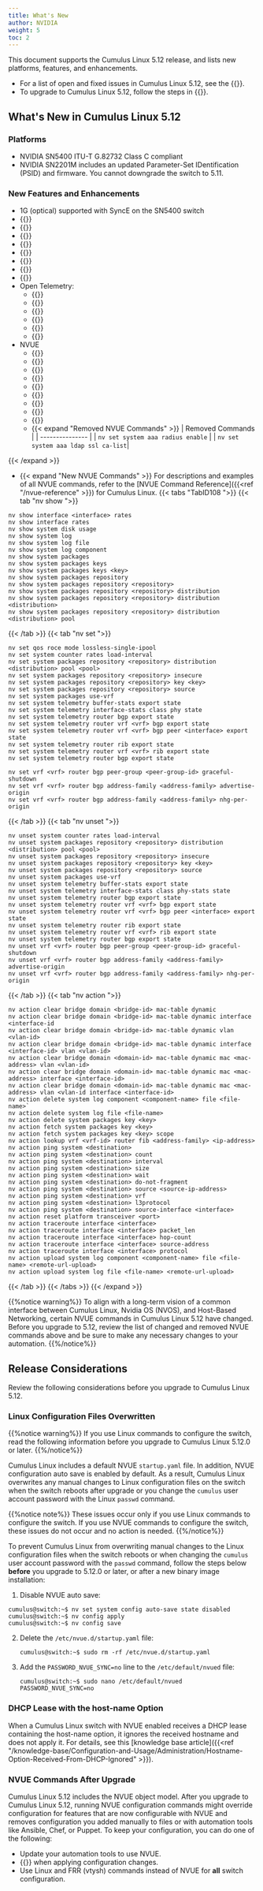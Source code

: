 ```yaml
---
title: What's New
author: NVIDIA
weight: 5
toc: 2
---
```

This document supports the Cumulus Linux 5.12 release, and lists new platforms, features, and enhancements.
- For a list of open and fixed issues in Cumulus Linux 5.12, see the {{<link title="Cumulus Linux 5.12 Release Notes" text="Cumulus Linux 5.12 Release Notes">}}.
- To upgrade to Cumulus Linux 5.12, follow the steps in {{<link url="Upgrading-Cumulus-Linux">}}.

## What's New in Cumulus Linux 5.12

### Platforms

- NVIDIA SN5400 ITU-T G.82732 Class C compliant
- NVIDIA SN2201M includes an updated Parameter-Set IDentification (PSID) and firmware. You cannot downgrade the switch to 5.11.

### New Features and Enhancements

- 1G (optical) supported with SyncE on the SN5400 switch  
- {{<link url="Upgrading-Cumulus-Linux/#upgrade-cumulus-linux" text="Ability to ugrade from Cumulus Linux 5.11 with Optimized Image Upgrade">}}
- {{<link url="RDMA-over-Converged-Ethernet-RoCE/#roce-single-shared-buffer-pool" text="RoCE single shared buffer pool">}}
- {{<link url="Optional-BGP-Configuration/#graceful-bgp-shutdown-on-a-peer-group" text="Graceful BGP shutdown on a peer group">}}
- {{<link url="Monitoring-Interfaces-and-Transceivers-with-NVUE/#reset-a-transceiver" text="Software module reset">}}
- {{<link url="VLAN-aware-Bridge-Mode/#clear-dynamic-mac-address-entries" text="Clear dynamic MAC address entries from the forwarding database">}}
- {{<link url="Optional-BGP-Configuration/#bgp-prefix-independent-convergence" text="BGP Prefix Independent Convergence">}}
- {{<link url="BGP-Weighted-Equal-Cost-Multipath/#ecmp-resource-sharing-during-next-hop-group-updates" text="ECMP Resource Sharing During Next Hop Group Updates">}}
-  {{<link url="RADIUS-AAA/#radius-user-command-accounting" text="RADIUS user command accounting support for multiple servers with first response option">}}
- Open Telemetry:
  - {{<link url="Open-Telemetry-Export/#system-information-format" text="New system information data">}}
  - {{<link url="Open-Telemetry-Export/#router-statistic-format" text="New router statistics">}}
  - {{<link url="Open-Telemetry-Export/#interface-statistic-format" text="New interface PHY statistics">}}
  - {{<link url="Open-Telemetry-Export/#buffer-statistic-format" text="New buffer statistics">}}
  - {{<link url="Open-Telemetry-Export/#customize-export" text="Export different statistics and sample rates to different destinations">}}
  - {{<link url="Open-Telemetry-Export/#show-telemetry-health-metrics" text="Commands to show telemetry health metrics">}}
- NVUE
  - {{<link title="Network Troubleshooting/#traceroute" text="Traceroute command">}}
  - {{<link title="Network Troubleshooting/#ping" text="Ping command">}}
  - {{<link title="Troubleshooting Network Interfaces/#monitor-interface-traffic-rate-and-pps" text="Commands to monitor interface traffic rate and PPS">}}
  - {{<link url="Monitoring-Best-Practices/#disk-usage" text="Command to monitor disk usage">}}
  - {{<link url="Adding-and-Updating-Packages/#add-packages-from-another-repository" text="Configure additional package repositories">}}
  - {{<link url="FRRouting/#look-up-the-route-for-a-destination" text="Look up the route for a destination">}}
  - {{<link url="NVUE-CLI/#filter-nv-show-command-output" text="Filter FRR nv show command output">}}
  - {{<link title="Log Files with NVUE" text="Logging commands">}}
  - {{<link url="NVUE-CLI/#translate-a-configuration-revision-or-file" text="Commands to translate a revision or yaml configuration file">}}
  - {{< expand "Removed NVUE Commands" >}}
| Removed Commands |
| --------------- |
| `nv set system aaa radius enable` |
| `nv set system aaa ldap ssl ca-list`|

{{< /expand >}}
  - {{< expand "New NVUE Commands" >}}
For descriptions and examples of all NVUE commands, refer to the [NVUE Command Reference]({{<ref "/nvue-reference" >}}) for Cumulus Linux.
{{< tabs "TabID108 ">}}
{{< tab "nv show ">}}

```
nv show interface <interface> rates
nv show interface rates
nv show system disk usage
nv show system log
nv show system log file
nv show system log component
nv show system packages
nv show system packages keys
nv show system packages keys <key>
nv show system packages repository
nv show system packages repository <repository>
nv show system packages repository <repository> distribution
nv show system packages repository <repository> distribution <distribution>
nv show system packages repository <repository> distribution <distribution> pool
```

{{< /tab >}}
{{< tab "nv set ">}}

```
nv set qos roce mode lossless-single-ipool
nv set system counter rates load-interval
nv set system packages repository <repository> distribution <distribution> pool <pool>
nv set system packages repository <repository> insecure
nv set system packages repository <repository> key <key>
nv set system packages repository <repository> source
nv set system packages use-vrf
nv set system telemetry buffer-stats export state
nv set system telemetry interface-stats class phy state
nv set system telemetry router bgp export state
nv set system telemetry router vrf <vrf> bgp export state
nv set system telemetry router vrf <vrf> bgp peer <interface> export state
nv set system telemetry router rib export state
nv set system telemetry router vrf <vrf> rib export state
nv set system telemetry router bgp export state

nv set vrf <vrf> router bgp peer-group <peer-group-id> graceful-shutdown
nv set vrf <vrf> router bgp address-family <address-family> advertise-origin
nv set vrf <vrf> router bgp address-family <address-family> nhg-per-origin
```

{{< /tab >}}
{{< tab "nv unset ">}}

```
nv unset system counter rates load-interval
nv unset system packages repository <repository> distribution <distribution> pool <pool>
nv unset system packages repository <repository> insecure
nv unset system packages repository <repository> key <key>
nv unset system packages repository <repository> source
nv unset system packages use-vrf
nv unset system telemetry buffer-stats export state
nv unset system telemetry interface-stats class phy-stats state
nv unset system telemetry router bgp export state
nv unset system telemetry router vrf <vrf> bgp export state
nv unset system telemetry router vrf <vrf> bgp peer <interface> export state
nv unset system telemetry router rib export state
nv unset system telemetry router vrf <vrf> rib export state
nv unset system telemetry router bgp export state
nv unset vrf <vrf> router bgp peer-group <peer-group-id> graceful-shutdown
nv unset vrf <vrf> router bgp address-family <address-family> advertise-origin
nv unset vrf <vrf> router bgp address-family <address-family> nhg-per-origin
```

{{< /tab >}}
{{< tab "nv action ">}}

```
nv action clear bridge domain <bridge-id> mac-table dynamic
nv action clear bridge domain <bridge-id> mac-table dynamic interface <interface-id
nv action clear bridge domain <bridge-id> mac-table dynamic vlan <vlan-id>
nv action clear bridge domain <bridge-id> mac-table dynamic interface <interface-id> vlan <vlan-id>
nv action clear bridge domain <domain-id> mac-table dynamic mac <mac-address> vlan <vlan-id>
nv action clear bridge domain <domain-id> mac-table dynamic mac <mac-address> interface <interface-id>
nv action clear bridge domain <domain-id> mac-table dynamic mac <mac-address> vlan <vlan-id interface <interface-id>
nv action delete system log component <component-name> file <file-name>`
nv action delete system log file <file-name>
nv action delete system packages key <key>
nv action fetch system packages key <key>
nv action fetch system packages key <key> scope
nv action lookup vrf <vrf-id> router fib <address-family> <ip-address>
nv action ping system <destination>
nv action ping system <destination> count
nv action ping system <destination> interval
nv action ping system <destination> size
nv action ping system <destination> wait
nv action ping system <destination> do-not-fragment
nv action ping system <destination> source <source-ip-address>
nv action ping system <destination> vrf
nv action ping system <destination> l3protocol
nv action ping system <destination> source-interface <interface>
nv action reset platform transceiver <port>
nv action traceroute interface <interface> 
nv action traceroute interface <interface> packet_len
nv action traceroute interface <interface> hop-count
nv action traceroute interface <interface> source-address
nv action traceroute interface <interface> protocol
nv action upload system log component <component-name> file <file-name> <remote-url-upload>
nv action upload system log file <file-name> <remote-url-upload>
```

{{< /tab >}}
{{< /tabs >}}
{{< /expand >}}

{{%notice warning%}}
To align with a long-term vision of a common interface between Cumulus Linux, Nvidia OS (NVOS), and Host-Based Networking, certain NVUE commands in Cumulus Linux 5.12 have changed. Before you upgrade to 5.12, review the list of changed and removed NVUE commands above and be sure to make any necessary changes to your automation.
{{%/notice%}}

## Release Considerations

Review the following considerations before you upgrade to Cumulus Linux 5.12.

### Linux Configuration Files Overwritten

{{%notice warning%}}
If you use Linux commands to configure the switch, read the following information before you upgrade to Cumulus Linux 5.12.0 or later.
{{%/notice%}}

Cumulus Linux includes a default NVUE `startup.yaml` file. In addition, NVUE configuration auto save is enabled by default. As a result, Cumulus Linux overwrites any manual changes to Linux configuration files on the switch when the switch reboots after upgrade or you change the `cumulus` user account password with the Linux `passwd` command.

{{%notice note%}}
These issues occur only if you use Linux commands to configure the switch. If you use NVUE commands to configure the switch, these issues do not occur and no action is needed.
{{%/notice%}}

To prevent Cumulus Linux from overwriting manual changes to the Linux configuration files when the switch reboots or when changing the `cumulus` user account password with the `passwd` command, follow the steps below **before** you upgrade to 5.12.0 or later, or after a new binary image installation:

1.  Disable NVUE auto save:

   ```
   cumulus@switch:~$ nv set system config auto-save state disabled
   cumulus@switch:~$ nv config apply
   cumulus@switch:~$ nv config save
   ```

2. Delete the `/etc/nvue.d/startup.yaml` file:

   ```
   cumulus@switch:~$ sudo rm -rf /etc/nvue.d/startup.yaml
   ```

3. Add the `PASSWORD_NVUE_SYNC=no` line to the `/etc/default/nvued` file:
   ```
   cumulus@switch:~$ sudo nano /etc/default/nvued
   PASSWORD_NVUE_SYNC=no
   ```

### DHCP Lease with the host-name Option

When a Cumulus Linux switch with NVUE enabled receives a DHCP lease containing the host-name option, it ignores the received hostname and does not apply it. For details, see this [knowledge base article]({{<ref "/knowledge-base/Configuration-and-Usage/Administration/Hostname-Option-Received-From-DHCP-Ignored" >}}).

### NVUE Commands After Upgrade

Cumulus Linux 5.12 includes the NVUE object model. After you upgrade to Cumulus Linux 5.12, running NVUE configuration commands might override configuration for features that are now configurable with NVUE and removes configuration you added manually to files or with automation tools like Ansible, Chef, or Puppet. To keep your configuration, you can do one of the following:
- Update your automation tools to use NVUE.
- {{<link url="NVUE-CLI/#configure-nvue-to-ignore-linux-files" text="Configure NVUE to ignore certain underlying Linux files">}} when applying configuration changes.
- Use Linux and FRR (vtysh) commands instead of NVUE for **all** switch configuration.
